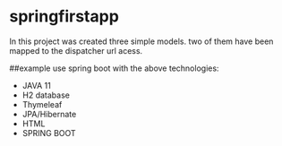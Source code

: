 # springfirstapp

In this project was created three simple models. two of them have been mapped to the dispatcher url acess.

##example use spring boot with the above technologies:
 - JAVA 11
 - H2 database
 - Thymeleaf
 - JPA/Hibernate
 - HTML
 - SPRING BOOT

